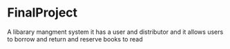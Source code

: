 # FinalProject

A libarary mangment system it has a user and distributor and it allows users to borrow and return and reserve books to read 


